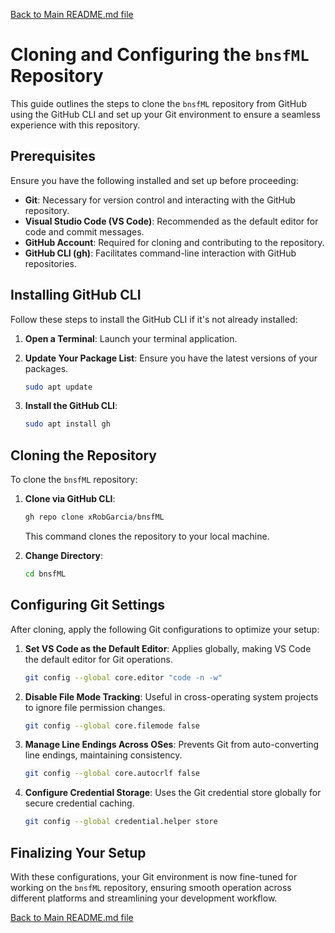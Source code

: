 [Back to Main README.md file](../../README.md)

# Cloning and Configuring the `bnsfML` Repository

This guide outlines the steps to clone the `bnsfML` repository from GitHub using the GitHub CLI and set up your Git environment to ensure a seamless experience with this repository.

## Prerequisites

Ensure you have the following installed and set up before proceeding:

- **Git**: Necessary for version control and interacting with the GitHub repository.
- **Visual Studio Code (VS Code)**: Recommended as the default editor for code and commit messages.
- **GitHub Account**: Required for cloning and contributing to the repository.
- **GitHub CLI (gh)**: Facilitates command-line interaction with GitHub repositories.

## Installing GitHub CLI

Follow these steps to install the GitHub CLI if it's not already installed:

1. **Open a Terminal**: Launch your terminal application.

2. **Update Your Package List**: Ensure you have the latest versions of your packages.
   ```bash
   sudo apt update
   ```

3. **Install the GitHub CLI**:
   ```bash
   sudo apt install gh
   ```

## Cloning the Repository

To clone the `bnsfML` repository:

1. **Clone via GitHub CLI**:
   ```bash
   gh repo clone xRobGarcia/bnsfML
   ```
   This command clones the repository to your local machine.

2. **Change Directory**:
   ```bash
   cd bnsfML
   ```

## Configuring Git Settings

After cloning, apply the following Git configurations to optimize your setup:

1. **Set VS Code as the Default Editor**:
   Applies globally, making VS Code the default editor for Git operations.
   ```bash
   git config --global core.editor "code -n -w"
   ```

2. **Disable File Mode Tracking**:
   Useful in cross-operating system projects to ignore file permission changes.
   ```bash
   git config --global core.filemode false
   ```

3. **Manage Line Endings Across OSes**:
   Prevents Git from auto-converting line endings, maintaining consistency.
   ```bash
   git config --global core.autocrlf false
   ```

4. **Configure Credential Storage**:
   Uses the Git credential store globally for secure credential caching.
   ```bash
   git config --global credential.helper store
   ```

## Finalizing Your Setup

With these configurations, your Git environment is now fine-tuned for working on the `bnsfML` repository, ensuring smooth operation across different platforms and streamlining your development workflow.

[Back to Main README.md file](../../README.md)